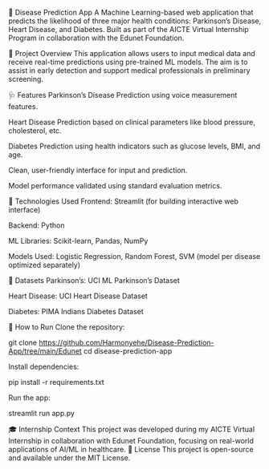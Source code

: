 🧠 Disease Prediction App
A Machine Learning-based web application that predicts the likelihood of three major health conditions: Parkinson’s Disease, Heart Disease, and Diabetes. Built as part of the AICTE Virtual Internship Program in collaboration with the Edunet Foundation.

🚀 Project Overview
This application allows users to input medical data and receive real-time predictions using pre-trained ML models. The aim is to assist in early detection and support medical professionals in preliminary screening.

🩺 Features
Parkinson’s Disease Prediction using voice measurement features.


Heart Disease Prediction based on clinical parameters like blood pressure, cholesterol, etc.


Diabetes Prediction using health indicators such as glucose levels, BMI, and age.


Clean, user-friendly interface for input and prediction.


Model performance validated using standard evaluation metrics.


🧠 Technologies Used
Frontend: Streamlit (for building interactive web interface)


Backend: Python


ML Libraries: Scikit-learn, Pandas, NumPy


Models Used: Logistic Regression, Random Forest, SVM (model per disease optimized separately)


🧪 Datasets
Parkinson’s: UCI ML Parkinson’s Dataset


Heart Disease: UCI Heart Disease Dataset


Diabetes: PIMA Indians Diabetes Dataset


📂 How to Run
Clone the repository:

 git clone https://github.com/Harmonyehe/Disease-Prediction-App/tree/main/Edunet
cd disease-prediction-app


Install dependencies:

 pip install -r requirements.txt


Run the app:

 streamlit run app.py


🎓 Internship Context
This project was developed during my AICTE Virtual Internship in collaboration with Edunet Foundation, focusing on real-world applications of AI/ML in healthcare.
📎 License
This project is open-source and available under the MIT License.
